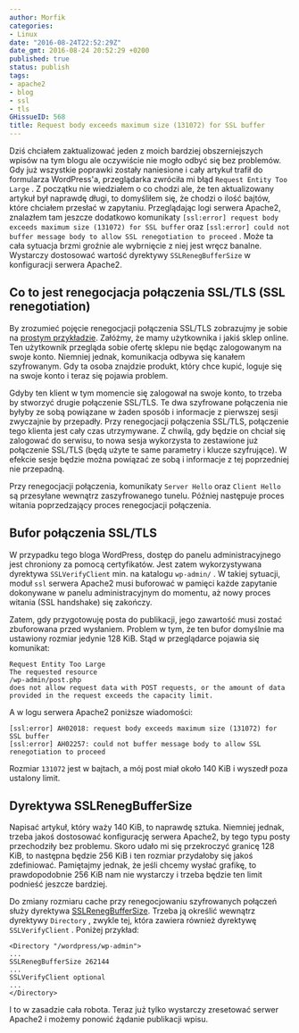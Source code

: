 ```yaml
---
author: Morfik
categories:
- Linux
date: "2016-08-24T22:52:29Z"
date_gmt: 2016-08-24 20:52:29 +0200
published: true
status: publish
tags:
- apache2
- blog
- ssl
- tls
GHissueID: 568
title: Request body exceeds maximum size (131072) for SSL buffer
---
```


Dziś chciałem zaktualizować jeden z moich bardziej obszerniejszych wpisów na tym blogu ale
oczywiście nie mogło odbyć się bez problemów. Gdy już wszystkie poprawki zostały naniesione i cały
artykuł trafił do formularza WordPress'a, przeglądarka zwróciła mi błąd `Request Entity Too Large` .
Z początku nie wiedziałem o co chodzi ale, że ten aktualizowany artykuł był naprawdę długi, to
domyśliłem się, że chodzi o ilość bajtów, które chciałem przesłać w zapytaniu. Przeglądając logi
serwera Apache2, znalazłem tam jeszcze dodatkowo komunikaty `[ssl:error] request body exceeds
maximum size (131072) for SSL buffer` oraz `[ssl:error] could not buffer message body to allow SSL
renegotiation to proceed` . Może ta cała sytuacja brzmi groźnie ale wybrnięcie z niej jest wręcz
banalne. Wystarczy dostosować wartość dyrektywy `SSLRenegBufferSize` w konfiguracji serwera Apache2.

<!--more-->
## Co to jest renegocjacja połączenia SSL/TLS (SSL renegotiation)

By zrozumieć pojęcie renegocjacji połączenia SSL/TLS zobrazujmy je sobie na [prostym
przykładzie](https://devcentral.f5.com/articles/ssl-profiles-part-6-ssl-renegotiation). Załóżmy, że
mamy użytkownika i jakiś sklep online. Ten użytkownik przegląda sobie ofertę sklepu nie będąc
zalogowanym na swoje konto. Niemniej jednak, komunikacja odbywa się kanałem szyfrowanym. Gdy ta
osoba znajdzie produkt, który chce kupić, loguje się na swoje konto i teraz się pojawia problem.

Gdyby ten klient w tym momencie się zalogował na swoje konto, to trzeba by stworzyć drugie
połączenie SSL/TLS. Te dwa szyfrowane połączenia nie byłyby ze sobą powiązane w żaden sposób i
informacje z pierwszej sesji zwyczajnie by przepadły. Przy renegocjacji połączenia SSL/TLS,
połączenie tego klienta jest cały czas utrzymywane. Z chwilą, gdy będzie on chciał się zalogować
do serwisu, to nowa sesja wykorzysta to zestawione już połączenie SSL/TLS (będą użyte te same
parametry i klucze szyfrujące). W efekcie sesje będzie można powiązać ze sobą i informacje z tej
poprzedniej nie przepadną.

Przy renegocjacji połączenia, komunikaty `Server Hello` oraz `Client Hello` są przesyłane wewnątrz
zaszyfrowanego tunelu. Później następuje proces witania poprzedzający proces renegocjacji
połączenia.

## Bufor połączenia SSL/TLS

W przypadku tego bloga WordPress, dostęp do panelu administracyjnego jest chroniony za pomocą
certyfikatów. Jest zatem wykorzystywana dyrektywa `SSLVerifyClient` min. na katalogu `wp-admin/` . W
takiej sytuacji, moduł `ssl` serwera Apache2 musi buforować w pamięci każde zapytanie dokonywane w
panelu administracyjnym do momentu, aż nowy proces witania (SSL handshake) się zakończy.

Zatem, gdy przygotowuję posta do publikacji, jego zawartość musi zostać zbuforowana przed wysłaniem.
Problem w tym, że ten bufor domyślnie ma ustawiony rozmiar jedynie 128 KiB. Stąd w przeglądarce
pojawia się komunikat:

    Request Entity Too Large
    The requested resource
    /wp-admin/post.php
    does not allow request data with POST requests, or the amount of data provided in the request exceeds the capacity limit.

A w logu serwera Apache2 poniższe wiadomości:

    [ssl:error] AH02018: request body exceeds maximum size (131072) for SSL buffer
    [ssl:error] AH02257: could not buffer message body to allow SSL renegotiation to proceed

Rozmiar `131072` jest w bajtach, a mój post miał około 140 KiB i wyszedł poza ustalony limit.

## Dyrektywa SSLRenegBufferSize

Napisać artykuł, który waży 140 KiB, to naprawdę sztuka. Niemniej jednak, trzeba jakoś dostosować
konfigurację serwera Apache2, by tego typu posty przechodziły bez problemu. Skoro udało mi się
przekroczyć granicę 128 KiB, to następna będzie 256 KiB i ten rozmiar przydałoby się jakoś
zdefiniować. Pamiętajmy jednak, że jeśli chcemy wysłać grafikę, to prawdopodobnie 256 KiB nam nie
wystarczy i trzeba będzie ten limit podnieść jeszcze bardziej.

Do zmiany rozmiaru cache przy renegocjowaniu szyfrowanych połączeń służy dyrektywa
[SSLRenegBufferSize](https://httpd.apache.org/docs/current/mod/mod_ssl.html#sslrenegbuffersize).
Trzeba ją określić wewnątrz dyrektywy `Directory` , zwykle tej, która zawiera również dyrektywę
`SSLVerifyClient` . Poniżej przykład:

    <Directory "/wordpress/wp-admin">
    ...
    SSLRenegBufferSize 262144
    ...
    SSLVerifyClient optional
    ...
    </Directory>

I to w zasadzie cała robota. Teraz już tylko wystarczy zresetować serwer Apache2 i możemy ponowić
żądanie publikacji wpisu.
